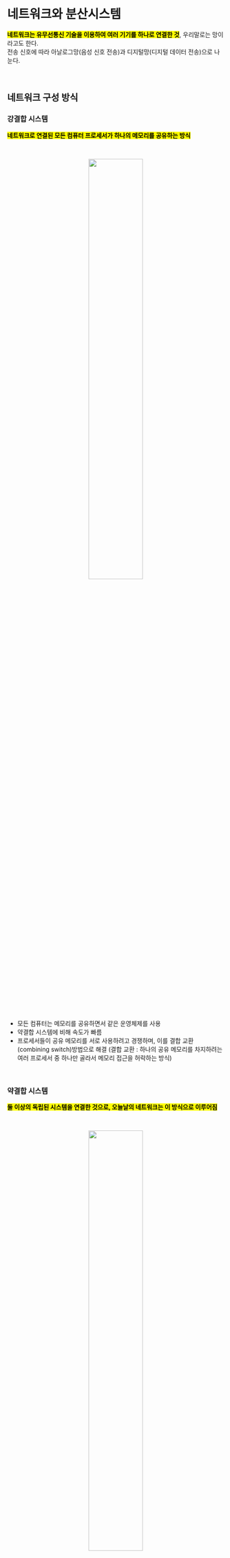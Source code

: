 # 네트워크와 분산시스템 

<mark>**네트워크는 유무선통신 기술을 이용하여 여러 기기를 하나로 연결한 것**</mark>, 우리말로는 망이라고도 한다. </br>
전송 신호에 따라 아날로그망(음성 신호 전송)과 디지털망(디지털 데이터 전송)으로 나눈다.

</br>

## 네트워크 구성 방식

### 강결합 시스템

<mark>**네트워크로 연결된 모든 컴퓨터 프로세서가 하나의 메모리를 공유하는 방식**</mark>

</br>

<p align="center">
<img src="https://github.com/user-attachments/assets/1aef5b5b-fefc-40f4-b7d0-f3294bdce7dd" width="50%" height="50%"></br>
</p></br>

- 모든 컴퓨터는 메모리를 공유하면서 같은 운영체제를 사용
- 약결합 시스템에 비해 속도가 빠름
- 프로세서들이 공유 메모리를 서로 사용하려고 경쟁하며, 이를 결합 교환(combining switch)방법으로 해결 (결합 교환 : 하나의 공유 메모리를 차지하려는 여러 프로세서 중 하나만 골라서 메모리 접근을 허락하는 방식)

</br>

### 약결합 시스템

<mark>**둘 이상의 독립된 시스템을 연결한 것으로, 오늘날의 네트워크는 이 방식으로 이루어짐**</mark>

</br>

<p align="center">
<img src="https://github.com/user-attachments/assets/abacec3b-9f9e-4c49-9386-f6b01f8a65e0" width="50%" height="50%"></br>
</p></br>

- 각 컴퓨터는 독립적으로 운영하다가 필요할 때 통신선을 이용하여 메시지 전달이나 원격 프로시저 호출(RPC)로 통신한다.
- 통신 오버헤드가 있기 때문에 강결합 시스템에 비해 속도가 느림
- 하나의 시스템이 장애가 발생해도 다른 시스템에 영향을 미치지 않음


</br>


|Tip. 통신 방향에 따른 통신의 분류|
|------|
|- <mark>단방향 통신</mark> : 한쪽 방향으로만 통신이 이루어지는 방식 (예 : 모스 부호, 라디오, TV 방송) </br> - <mark>양방향 통신</mark> : 양쪽 방향으로 동시에 통신이 이루어지는 방식 (예 : 전화)  </br> - <mark>반양방향 통신</mark> : 단방향 통신과 양방향 통신의 중간 형태 (예 : 무전기)|

## 분산시스템

<mark>**값이 싸고 크기가 작은 컴퓨터를 네트워크로 묶어 대형 컴퓨터 같은 능력을 가진 시스템, 네트워크상에 분산되어 있는 컴퓨터가 작업을 처리하고 그 내용이나 결과를 서로 교환**</mark></br>


분산 시스템에서는 2가지 사항을 고려해야 한다.
1. 각 기기의 독립성을 보장
2. 사용자는 시스템을 하나의 기기로 인식할 수 있어야 함

</br>

이러한 분산 시스템 장점은 아래와 같다.

1. 네트워크로 연결된 기기가 여러 자원을 공유
2. 작업 분배를 통해 여러 기기가 작업을 나누어 처리
3. 장애가 발생해도 시스템 복구 가능
4. 테이터나 처리를 분산함으로써 연산 속도를 향상


</br>

### Client-Server System
<mark>**작업을 요청하는 클라이언트와 요청받은 작업을 처리하는 서버의 이중 구조**</mark></br>

<p align="center">
<img src="https://github.com/user-attachments/assets/a495bf5d-54fc-42c1-9399-2de4c2d13fda" width="50%" height="50%"></br>
</p></br>



Client-Sever System이 동작하는 간단한 순서는 아래와 같다. 

1. 클라이언트가 웹 브라우저에 주소를 입력
2. 웹 브라우저는 HTTP를 이요하여 서버에 있는 HTML 요청
3. 서버는 클라이언트 요청을 처리한 후 결과를 클라이언트에 전달
4. 결과가 클라이언트에 도착하면 웹 브라우저가 그 내용을 화면에 출력 

 </br>

### P2P System

<mark>**서버를 거치지 않고 클라이언트끼리 직접 통신하는 방식**</mark></br>

<p align="center">
<img src="https://github.com/user-attachments/assets/246415f5-bf63-427f-9840-f3ca16c84ee9" width="50%" height="50%"></br>
</p></br>


- 비구조적 P2P 시스템 : 전체 노드에 대한 정보는 서버가 가지고 있고, 실제 데이터 전송은 일대일로 연결된 말단 노드를 통해 이루어지는 구조 (전체 네트워크에 대한 정보를 모든 노드에 저장하여 관리하거나, 하나의 노드에 집중 저장하여 관리)
- 구조적 P2P 시스템 :각 노드가 전체 네트워크 정보가 아닌 부분적인 네트워크 정보를 유지함으로써 비구조적 P2P 시스템 단점 보완 

P2P 시스템은 파일 공유뿐만 아니라 메신저, 동영상 웹 스트리밍, IP 전화기 등에 이용한다. 

 </br>

### 클라우딩 컴퓨팅

<mark>**컴퓨팅 리소스(스토리지 및 인프라)를 인터넷을 통해 서비스로 사용할 수 있는 주문형 서비스, 개인과 기업이 물리적 리소스를 직접 관리할 필요가 없으며 사용한 만큼만 비용을 지불**</mark></br>

<p align="center">
<img src="https://github.com/user-attachments/assets/d014e178-2d40-4d6e-8e7e-c04a1a9a091d" width="50%" height="50%"></br>
</p></br>


이를 통해 사용자가 원하는 만큼의 리소스를 언제든지 늘렸다 줄일 수 있고 물리적인 하드웨어를 따로 관리해주지 않아도 된다. 대표적인 클라우딩 컴퓨팅 제공 업체로 Google, Amazon, Microsoft가 있다. 

 </br>

## 분산시스템 고가용성

<mark>**고가용성(high availability)은 중앙 서버의 고장으로 서비스가 중단을 최소화하기 위해 이중화 작업을 하는 것**</mark></br>

작게는 운영체제의 디스크 미러링부터 크게는 시스템 자체를 이중화하는 것을 포함하는 개념이다. </br>
고가용성을 보장하기 위해 2대 이상의 시스템을 하나의 클러스터로 묶어, 시스템 장애 발생 시, 클러스트 내의 다른 시스템으로 서비스 이동

 </br>

### 고가용성 구성 유형 

#### 상시 대기

<mark>**가동 시스템과 백업 시스템으로 구성**</mark></br>

- 평상시에 대기 상태를 유지하다가 가동 시스템의 하드웨어 또는 네트워크 장비에 장애가 발생하면 가동 시스템의 자원을 백업 시스템으로 이전하여 서비스가 중단되지 않게함
- 외부 저장장치는 가동 시스템에서만 접근 가능, 장애가 발생하면 백업 시스템에서만 외부 저장장치에 접근 가능(데이터 일관성 유지)

 </br>

#### 상호 인계

<mark>**2개의 시스템이 각각의 고유 서비스를 수행하다가 한쪽 시스템에 장개가 발생하면 상대 시스템으로 이동하여 동시에 2개 업무를 수행**</mark></br>

- 외부 저장장치는 업무가 이루어지는 시스템에서만 접근할 수 있어 데이터 일관성 보장
- 2개의 서비스를 운용할 수 있는 충분한 용량 확보

 </br>

#### 컨커런트 엑세스

<mark>**여러 시스템이 동시에 업무를 나누어 병렬 처리**</mark></br>

- 시스템 전체가 가동 상태로 업무 수행하기 때문에 한 시스템에 장애가 발생해도 다른 시스템으로 작업 이동하지 않고 고가용성 보장 
- 두 클러스트가 동일한 업무를 수행하기 위해 L4 스위치를 이용하여 작업 분배
- 외부 저장장치는 전체 시스템에서 동시에 접근 가능

 </br>
